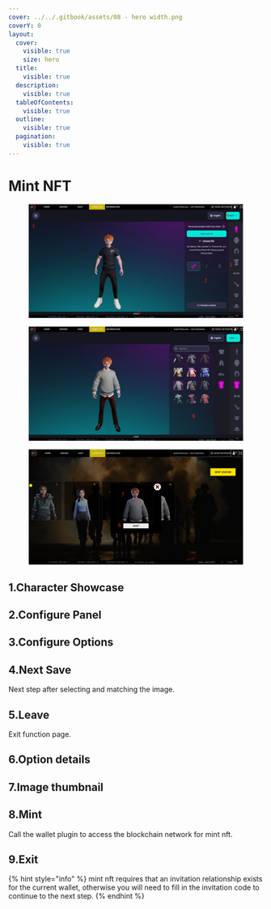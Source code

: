 ```yaml
---
cover: ../../.gitbook/assets/08 - hero width.png
coverY: 0
layout:
  cover:
    visible: true
    size: hero
  title:
    visible: true
  description:
    visible: true
  tableOfContents:
    visible: true
  outline:
    visible: true
  pagination:
    visible: true
---
```


# Mint NFT

<div>

<figure><img src="../../.gitbook/assets/mintavatar1.png" alt=""><figcaption></figcaption></figure>

 

<figure><img src="../../.gitbook/assets/mintavatar2.png" alt=""><figcaption></figcaption></figure>

 

<figure><img src="../../.gitbook/assets/mintavatar3.png" alt=""><figcaption></figcaption></figure>

</div>

## 1.Character Showcase

## 2.Configure Panel

## 3.Configure Options

## 4.Next Save

Next step after selecting and matching the image.

## 5.Leave&#x20;

Exit function page.

## 6.Option details

## 7.Image thumbnail

## 8.Mint

Call the wallet plugin to access the blockchain network for mint nft.

## 9.Exit

{% hint style="info" %}
mint nft requires that an invitation relationship exists for the current wallet, otherwise you will need to fill in the invitation code to continue to the next step.
{% endhint %}
